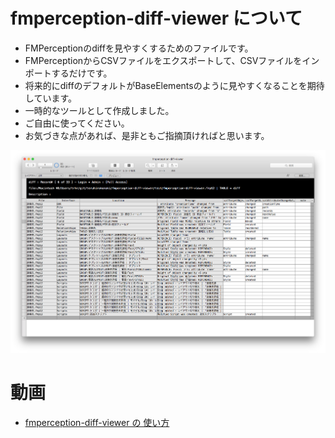 # fmperception-diff-viewer について

- FMPerceptionのdiffを見やすくするためのファイルです。
- FMPerceptionからCSVファイルをエクスポートして、CSVファイルをインポートするだけです。
- 将来的にdiffのデフォルトがBaseElementsのように見やすくなることを期待しています。
- 一時的なツールとして作成しました。
- ご自由に使ってください。
- お気づきな点があれば、是非ともご指摘頂ければと思います。

![diff](screenshot.png)

# 動画

- [fmperception-diff-viewer の 使い方](https://youtu.be/eyfsoSQD7eQ)